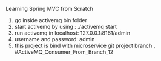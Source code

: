 Learning Spring MVC from Scratch
1) go inside activemq bin folder
2) start activemq by using : ./activemq start
3) run activemq in localhost: 127.0.0.1:8161/admin
4) username and password: admin
5) this project is bind with microservice git project branch , #ActiveMQ_Consumer_From_Branch_12